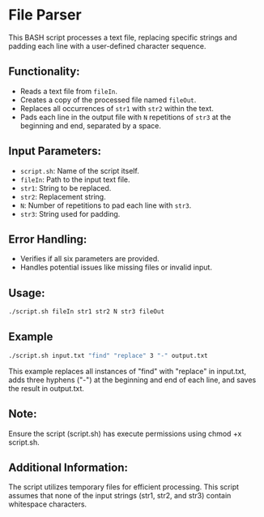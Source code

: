 # File Parser

This BASH script processes a text file, replacing specific strings and padding each line with a user-defined character sequence.

## Functionality:

* Reads a text file from `fileIn`.
* Creates a copy of the processed file named `fileOut`.
* Replaces all occurrences of `str1` with `str2` within the text.
* Pads each line in the output file with `N` repetitions of `str3` at the beginning and end, separated by a space.

## Input Parameters:

* `script.sh`: Name of the script itself.
* `fileIn`: Path to the input text file.
* `str1`: String to be replaced.
* `str2`: Replacement string.
* `N`: Number of repetitions to pad each line with `str3`.
* `str3`: String used for padding.

## Error Handling:

* Verifies if all six parameters are provided.
* Handles potential issues like missing files or invalid input.

## Usage:

```bash
./script.sh fileIn str1 str2 N str3 fileOut
```

## Example

```bash
./script.sh input.txt "find" "replace" 3 "-" output.txt
```

This example replaces all instances of "find" with "replace" in input.txt, adds three hyphens ("-") at the beginning and end of each line, and saves the result in output.txt.

## Note:

Ensure the script (script.sh) has execute permissions using chmod +x script.sh.
 
## Additional Information:

The script utilizes temporary files for efficient processing.
This script assumes that none of the input strings (str1, str2, and str3) contain whitespace characters.
